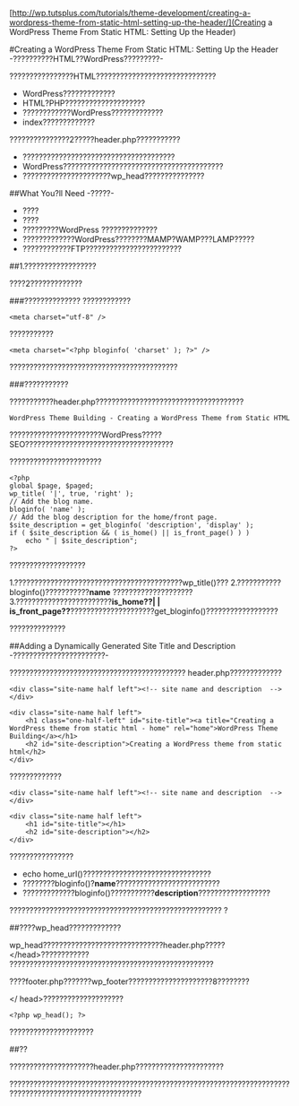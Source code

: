 [http://wp.tutsplus.com/tutorials/theme-development/creating-a-wordpress-theme-from-static-html-setting-up-the-header/](Creating a WordPress Theme From Static HTML: Setting Up the Header)

#Creating a WordPress Theme From Static HTML: Setting Up the Header
-??????????HTML??WordPress?????????-

????????????????HTML??????????????????????????????

* WordPress?????????????
* HTML?PHP????????????????????
* ????????????WordPress?????????????
* index?????????????

???????????????2?????header.php???????????

* <head>??????????????????????????????????????
* WordPress????????????????????????????????????????
* ??????????????????????wp_head???????????????

##What You?ll Need
-?????-

* ????
* ???? 
* ?????????WordPress ??????????????
* ?????????????WordPress????????MAMP?WAMP???LAMP?????
* ????????????FTP????????????????????????


##1.??????????????????

????2?????????????

###??????????????
????????????

```
<meta charset="utf-8" />
```
???????????

```
<meta charset="<?php bloginfo( 'charset' ); ?>" />
```

??????????????????????????????????????????

###???????????

???????????header.php?????????????????????????????????????

```
WordPress Theme Building - Creating a WordPress Theme from Static HTML
```

???????????????????????WordPress?????SEO?????????????????????????????????????

???????????????????????

```
<?php
global $page, $paged;
wp_title( '|', true, 'right' );
// Add the blog name.
bloginfo( 'name' );
// Add the blog description for the home/front page.
$site_description = get_bloginfo( 'description', 'display' );
if ( $site_description && ( is_home() || is_front_page() ) )
    echo " | $site_description";
?>
```

???????????????????

1.??????????????????????????????????????????wp_title()???
2.???????????bloginfo()???????????**name** ????????????????????
3.????????????????????????**is_home??| | is_front_page??**?????????????????????get_bloginfo()??????????????????

??????????????

##Adding a Dynamically Generated Site Title and Description
-???????????????????????-

???????????????????????????????????????????? 
header.php?????????????

```
<div class="site-name half left"><!-- site name and description  --></div>
 
<div class="site-name half left">
    <h1 class="one-half-left" id="site-title"><a title="Creating a WordPress theme from static html - home" rel="home">WordPress Theme Building</a></h1>
    <h2 id="site-description">Creating a WordPress theme from static html</h2>
</div>
```

?????????????

```
<div class="site-name half left"><!-- site name and description  --></div>
 
<div class="site-name half left">
    <h1 id="site-title"></h1>
    <h2 id="site-description"></h2>
</div>
```

????????????????

* echo home_url()????????????????????????????????
* ????????bloginfo()?**name**??????????????????????????
* ?????????????bloginfo()???????????**description**??????????????????

?????????????????????????????????????????????????????
?

##????wp_head?????????????

wp_head??????????????????????????????header.php?????&lt;/head&gt;????????????
???????????????????????????????????????????????????

????footer.php???????wp_footer?????????????????????8????????

&lt;/ head&gt;????????????????????

```
<?php wp_head(); ?>
```

?????????????????????

##??

?????????????????????header.php??????????????????????

???????????????????????????????????????????????????????????????????????????????????????????????????????

